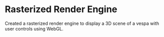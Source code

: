 # Rasterized Render Engine
Created a rasterized render engine to display a 3D scene of a vespa with user controls using WebGL.
